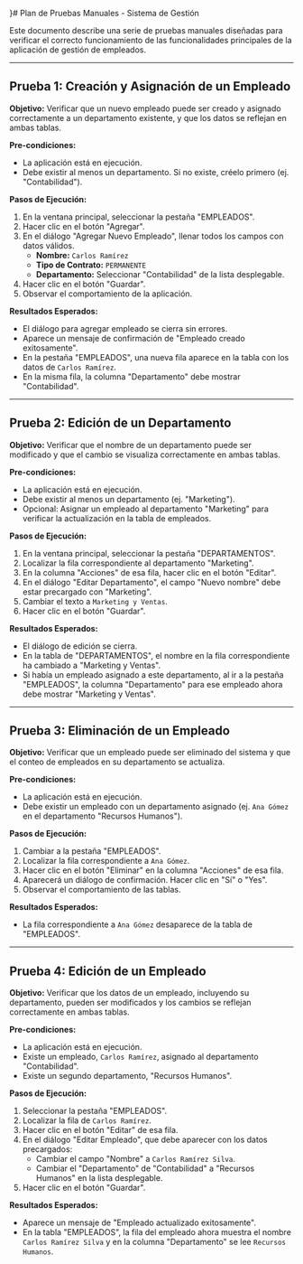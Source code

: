 }# Plan de Pruebas Manuales - Sistema de Gestión

Este documento describe una serie de pruebas manuales diseñadas para verificar el correcto funcionamiento de las funcionalidades principales de la aplicación de gestión de empleados.

---

## Prueba 1: Creación y Asignación de un Empleado

**Objetivo:** Verificar que un nuevo empleado puede ser creado y asignado correctamente a un departamento existente, y que los datos se reflejan en ambas tablas.

**Pre-condiciones:**
* La aplicación está en ejecución.
* Debe existir al menos un departamento. Si no existe, créelo primero (ej. "Contabilidad").

**Pasos de Ejecución:**
1.  En la ventana principal, seleccionar la pestaña "EMPLEADOS".
2.  Hacer clic en el botón "Agregar".
3.  En el diálogo "Agregar Nuevo Empleado", llenar todos los campos con datos válidos.
    * **Nombre:** `Carlos Ramírez`
    * **Tipo de Contrato:** `PERMANENTE`
    * **Departamento:** Seleccionar "Contabilidad" de la lista desplegable.
4.  Hacer clic en el botón "Guardar".
5.  Observar el comportamiento de la aplicación.

**Resultados Esperados:**
* El diálogo para agregar empleado se cierra sin errores.
* Aparece un mensaje de confirmación de "Empleado creado exitosamente".
* En la pestaña "EMPLEADOS", una nueva fila aparece en la tabla con los datos de `Carlos Ramírez`.
* En la misma fila, la columna "Departamento" debe mostrar "Contabilidad".

---

## Prueba 2: Edición de un Departamento

**Objetivo:** Verificar que el nombre de un departamento puede ser modificado y que el cambio se visualiza correctamente en ambas tablas.

**Pre-condiciones:**
* La aplicación está en ejecución.
* Debe existir al menos un departamento (ej. "Marketing").
* Opcional: Asignar un empleado al departamento "Marketing" para verificar la actualización en la tabla de empleados.

**Pasos de Ejecución:**
1.  En la ventana principal, seleccionar la pestaña "DEPARTAMENTOS".
2.  Localizar la fila correspondiente al departamento "Marketing".
3.  En la columna "Acciones" de esa fila, hacer clic en el botón "Editar".
4.  En el diálogo "Editar Departamento", el campo "Nuevo nombre" debe estar precargado con "Marketing".
5.  Cambiar el texto a `Marketing y Ventas`.
6.  Hacer clic en el botón "Guardar".

**Resultados Esperados:**
* El diálogo de edición se cierra.
* En la tabla de "DEPARTAMENTOS", el nombre en la fila correspondiente ha cambiado a "Marketing y Ventas".
* Si había un empleado asignado a este departamento, al ir a la pestaña "EMPLEADOS", la columna "Departamento" para ese empleado ahora debe mostrar "Marketing y Ventas".

---

## Prueba 3: Eliminación de un Empleado

**Objetivo:** Verificar que un empleado puede ser eliminado del sistema y que el conteo de empleados en su departamento se actualiza.

**Pre-condiciones:**
* La aplicación está en ejecución.
* Debe existir un empleado con un departamento asignado (ej. `Ana Gómez` en el departamento "Recursos Humanos").

**Pasos de Ejecución:**
1.  Cambiar a la pestaña "EMPLEADOS".
2.  Localizar la fila correspondiente a `Ana Gómez`.
3.  Hacer clic en el botón "Eliminar" en la columna "Acciones" de esa fila.
4.  Aparecerá un diálogo de confirmación. Hacer clic en "Sí" o "Yes".
5.  Observar el comportamiento de las tablas.

**Resultados Esperados:**
* La fila correspondiente a `Ana Gómez` desaparece de la tabla de "EMPLEADOS".

---

## Prueba 4: Edición de un Empleado

**Objetivo:** Verificar que los datos de un empleado, incluyendo su departamento, pueden ser modificados y los cambios se reflejan correctamente en ambas tablas.

**Pre-condiciones:**
* La aplicación está en ejecución.
* Existe un empleado, `Carlos Ramírez`, asignado al departamento "Contabilidad".
* Existe un segundo departamento, "Recursos Humanos".

**Pasos de Ejecución:**
1.  Seleccionar la pestaña "EMPLEADOS".
2.  Localizar la fila de `Carlos Ramírez`.
3.  Hacer clic en el botón "Editar" de esa fila.
4.  En el diálogo "Editar Empleado", que debe aparecer con los datos precargados:
    * Cambiar el campo "Nombre" a `Carlos Ramírez Silva`.
    * Cambiar el "Departamento" de "Contabilidad" a "Recursos Humanos" en la lista desplegable.
5.  Hacer clic en el botón "Guardar".

**Resultados Esperados:**
* Aparece un mensaje de "Empleado actualizado exitosamente".
* En la tabla "EMPLEADOS", la fila del empleado ahora muestra el nombre `Carlos Ramírez Silva` y en la columna "Departamento" se lee `Recursos Humanos`.
